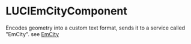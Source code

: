 # LUCIEmCityComponent

Encodes geometry into a custom text format, sends it to a service called "EmCity".
see [EmCity](https://github.com/treyerl/etherEmCity)
